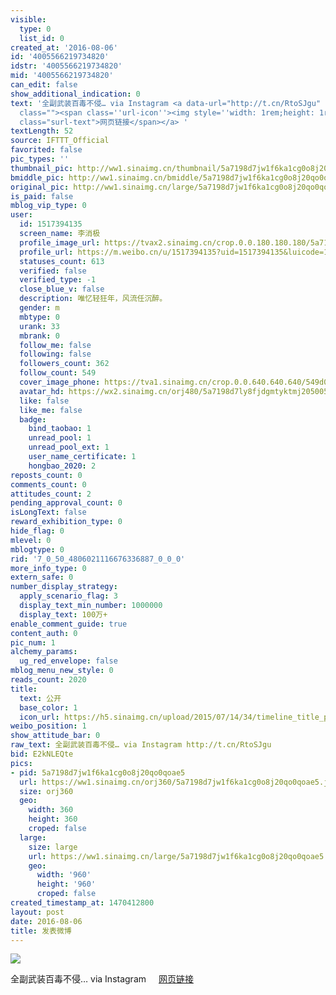 ```yaml
---
visible:
  type: 0
  list_id: 0
created_at: '2016-08-06'
id: '4005566219734820'
idstr: '4005566219734820'
mid: '4005566219734820'
can_edit: false
show_additional_indication: 0
text: '全副武装百毒不侵… via Instagram <a data-url="http://t.cn/RtoSJgu" target="_blank" href="https://weibo.cn/sinaurl?luicode=10000011&lfid=2304131517394135_-_WEIBO_SECOND_PROFILE_WEIBO&u=https%3A%2F%2Fwww.instagram.com%2Fp%2FBIxDg6bDK4P%2F"
  class=""><span class=''url-icon''><img style=''width: 1rem;height: 1rem'' src=''//h5.sinaimg.cn/upload/2015/09/25/3/timeline_card_small_web_default.png''></span><span
  class="surl-text">网页链接</span></a> '
textLength: 52
source: IFTTT_Official
favorited: false
pic_types: ''
thumbnail_pic: http://ww1.sinaimg.cn/thumbnail/5a7198d7jw1f6ka1cg0o8j20qo0qoae5.jpg
bmiddle_pic: http://ww1.sinaimg.cn/bmiddle/5a7198d7jw1f6ka1cg0o8j20qo0qoae5.jpg
original_pic: http://ww1.sinaimg.cn/large/5a7198d7jw1f6ka1cg0o8j20qo0qoae5.jpg
is_paid: false
mblog_vip_type: 0
user:
  id: 1517394135
  screen_name: 李消极
  profile_image_url: https://tvax2.sinaimg.cn/crop.0.0.180.180.180/5a7198d7ly8fjdgmtyktmj20500500so.jpg?KID=imgbed,tva&Expires=1606399462&ssig=WMLT%2FkS%2FwJ
  profile_url: https://m.weibo.cn/u/1517394135?uid=1517394135&luicode=10000011&lfid=2304131517394135_-_WEIBO_SECOND_PROFILE_WEIBO
  statuses_count: 613
  verified: false
  verified_type: -1
  close_blue_v: false
  description: 唯忆轻狂年，风流任沉醉。
  gender: m
  mbtype: 0
  urank: 33
  mbrank: 0
  follow_me: false
  following: false
  followers_count: 362
  follow_count: 549
  cover_image_phone: https://tva1.sinaimg.cn/crop.0.0.640.640.640/549d0121tw1egm1kjly3jj20hs0hsq4f.jpg
  avatar_hd: https://wx2.sinaimg.cn/orj480/5a7198d7ly8fjdgmtyktmj20500500so.jpg
  like: false
  like_me: false
  badge:
    bind_taobao: 1
    unread_pool: 1
    unread_pool_ext: 1
    user_name_certificate: 1
    hongbao_2020: 2
reposts_count: 0
comments_count: 0
attitudes_count: 2
pending_approval_count: 0
isLongText: false
reward_exhibition_type: 0
hide_flag: 0
mlevel: 0
mblogtype: 0
rid: '7_0_50_4806021116676336887_0_0_0'
more_info_type: 0
extern_safe: 0
number_display_strategy:
  apply_scenario_flag: 3
  display_text_min_number: 1000000
  display_text: 100万+
enable_comment_guide: true
content_auth: 0
pic_num: 1
alchemy_params:
  ug_red_envelope: false
mblog_menu_new_style: 0
reads_count: 2020
title:
  text: 公开
  base_color: 1
  icon_url: https://h5.sinaimg.cn/upload/2015/07/14/34/timeline_title_public_default.png
weibo_position: 1
show_attitude_bar: 0
raw_text: 全副武装百毒不侵… via Instagram http://t.cn/RtoSJgu ​​​
bid: E2kNLEQte
pics:
- pid: 5a7198d7jw1f6ka1cg0o8j20qo0qoae5
  url: https://ww1.sinaimg.cn/orj360/5a7198d7jw1f6ka1cg0o8j20qo0qoae5.jpg
  size: orj360
  geo:
    width: 360
    height: 360
    croped: false
  large:
    size: large
    url: https://ww1.sinaimg.cn/large/5a7198d7jw1f6ka1cg0o8j20qo0qoae5.jpg
    geo:
      width: '960'
      height: '960'
      croped: false
created_timestamp_at: 1470412800
layout: post
date: 2016-08-06
title: 发表微博
---
```


![](http://ww1.sinaimg.cn/large/5a7198d7jw1f6ka1cg0o8j20qo0qoae5.jpg)

全副武装百毒不侵… via Instagram <a data-url="http://t.cn/RtoSJgu" target="_blank" href="https://weibo.cn/sinaurl?luicode=10000011&lfid=2304131517394135_-_WEIBO_SECOND_PROFILE_WEIBO&u=https%3A%2F%2Fwww.instagram.com%2Fp%2FBIxDg6bDK4P%2F" class=""><span class='url-icon'><img style='width: 1rem;height: 1rem' src='//h5.sinaimg.cn/upload/2015/09/25/3/timeline_card_small_web_default.png'></span><span class="surl-text">网页链接</span></a> 


